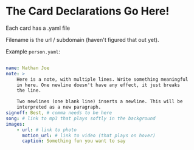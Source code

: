 # The Card Declarations Go Here!

Each card has a .yaml file

Filename is the url / subdomain (haven't figured that out yet).

Example `person.yaml`:

```yaml

name: Nathan Joe
note: >
    Here is a note, with multiple lines. Write something meaningful
    in here. One newline doesn't have any effect, it just breaks
    the line.

    Two newlines (one blank line) inserts a newline. This will be
    interpreted as a new paragraph.
signoff: Best, # comma needs to be here
song: # link to mp3 that plays softly in the background
images:
    - url: # link to photo
      motion_url: # link to video (that plays on hover)
      caption: Something fun you want to say
```
